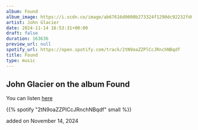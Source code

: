 ```yaml
---
album: Found
album_image: https://i.scdn.co/image/ab67616d0000b273324f1290dc92232fd04e617a
artist: John Glacier
date: 2024-11-14 16:53:31+00:00
draft: false
duration: 163636
preview_url: null
spotify_url: https://open.spotify.com/track/2tN9oaZZPlCcJRnchNBqdf
title: Found
type: music
---
```



## John Glacier on the album Found

You can listen [here](https://open.spotify.com/track/2tN9oaZZPlCcJRnchNBqdf)

{{% spotify "2tN9oaZZPlCcJRnchNBqdf" small %}}

added on November 14, 2024